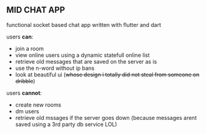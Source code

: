 ## MID CHAT APP

functional socket based chat app written with flutter and dart

users **can**:
  - join a room
  - view online users using a dynamic statefull online list
  - retrieve old messages that are saved on the server as is
  - use the n-word without ip bans
  - look at beautiful ui (~~whose design i totally did not steal from someone on dribble~~)

users **cannot**:
  - create new rooms
  - dm users
  - retrieve old mssages if the server goes down (because messages arent saved using a 3rd party db service LOL)
